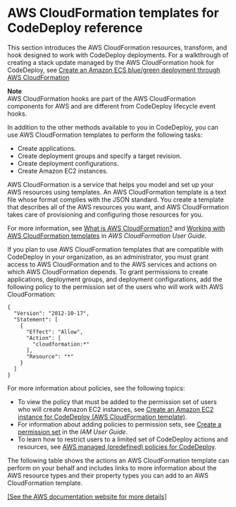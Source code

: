 # AWS CloudFormation templates for CodeDeploy reference<a name="reference-cloudformation-templates"></a>

This section introduces the AWS CloudFormation resources, transform, and hook designed to work with CodeDeploy deployments\. For a walkthrough of creating a stack update managed by the AWS CloudFormation hook for CodeDeploy, see [Create an Amazon ECS blue/green deployment through AWS CloudFormation](deployments-create-ecs-cfn.md)

**Note**  
AWS CloudFormation hooks are part of the AWS CloudFormation components for AWS and are different from CodeDeploy lifecycle event hooks\.

In addition to the other methods available to you in CodeDeploy, you can use AWS CloudFormation templates to perform the following tasks:
+ Create applications\.
+ Create deployment groups and specify a target revision\.
+ Create deployment configurations\.
+ Create Amazon EC2 instances\.

AWS CloudFormation is a service that helps you model and set up your AWS resources using templates\. An AWS CloudFormation template is a text file whose format complies with the JSON standard\. You create a template that describes all of the AWS resources you want, and AWS CloudFormation takes care of provisioning and configuring those resources for you\.

For more information, see [What is AWS CloudFormation?](https://docs.aws.amazon.com/AWSCloudFormation/latest/UserGuide/Welcome.html) and [Working with AWS CloudFormation templates](https://docs.aws.amazon.com/AWSCloudFormation/latest/UserGuide/template-guide.html) in *AWS CloudFormation User Guide*\. 

If you plan to use AWS CloudFormation templates that are compatible with CodeDeploy in your organization, as an administrator, you must grant access to AWS CloudFormation and to the AWS services and actions on which AWS CloudFormation depends\. To grant permissions to create applications, deployment groups, and deployment configurations, add the following policy to the permission set of the users who will work with AWS CloudFormation: 

```
{
  "Version": "2012-10-17",
  "Statement": [
    {
      "Effect": "Allow",
      "Action": [                
        "cloudformation:*"        
      ],
      "Resource": "*"
    }
  ]
}
```

For more information about policies, see the following topics:
+ To view the policy that must be added to the permission set of users who will create Amazon EC2 instances, see [Create an Amazon EC2 instance for CodeDeploy \(AWS CloudFormation template\)](instances-ec2-create-cloudformation-template.md)\.
+ For information about adding policies to permission sets, see [Create a permission set](https://docs.aws.amazon.com/singlesignon/latest/userguide/howtocreatepermissionset.html) in the *IAM User Guide*\. 
+ To learn how to restrict users to a limited set of CodeDeploy actions and resources, see [AWS managed \(predefined\) policies for CodeDeploy](managed-policies.md)\.

The following table shows the actions an AWS CloudFormation template can perform on your behalf and includes links to more information about the AWS resource types and their property types you can add to an AWS CloudFormation template\. 

[\[See the AWS documentation website for more details\]](http://docs.aws.amazon.com/codedeploy/latest/userguide/reference-cloudformation-templates.html)